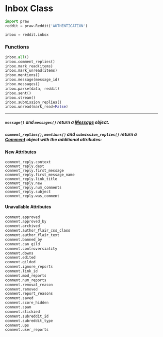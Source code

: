 # Inbox Class

```python
import praw
reddit = praw.Reddit('AUTHENTICATION')

inbox = reddit.inbox
```

### Functions

```python
inbox.all()
inbox.comment_replies()
inbox.mark_read(items)
inbox.mark_unread(items)
inbox.mentions()
inbox.message(message_id)
inbox.messages()
inbox.parse(data, reddit)
inbox.sent()
inbox.stream()
inbox.submission_replies()
inbox.unread(mark_read=False)
```
---

##### `message()` and `messages()` return a [Message](https://github.com/kimpeek/reddit_bots/blob/master/objects/Message.md) object.

##### `comment_replies()`, `mentions()` and `submission_replies()` return a [Comment](https://github.com/kimpeek/reddit_bots/blob/master/objects/Comment.md) object with the additional attributes:

#### New Attributes

```
comment_reply.context
comment_reply.dest
comment_reply.first_message
comment_reply.first_message_name
comment_reply.link_title
comment_reply.new
comment_reply.num_comments
comment_reply.subject
comment_reply.was_comment
```

#### Unavailable Attributes

```python
comment.approved
comment.approved_by
comment.archived
comment.author_flair_css_class
comment.author_flair_text
comment.banned_by
comment.can_gild
comment.controversiality
comment.downs
comment.edited
comment.gilded
comment.ignore_reports
comment.link_id
comment.mod_reports
comment.num_reports
comment.removal_reason
comment.removed
comment.report_reasons
comment.saved
comment.score_hidden
comment.spam
comment.stickied
comment.subreddit_id
comment.subreddit_type
comment.ups
comment.user_reports
```
